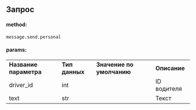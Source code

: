 ## Запрос

#### method:

`message.send.personal`

#### params:

|     |     |     |     |
| --- | --- | --- | --- |
| **Название параметра** | **Тип данных** | **Значение по умолчанию** | **Описание** |
| driver_id | int |     | ID водителя |
| text | str |     | Текст |